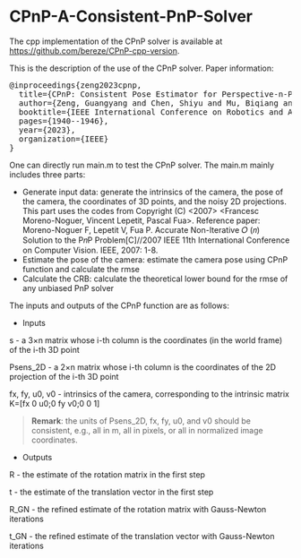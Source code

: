 # CPnP-A-Consistent-PnP-Solver
The cpp implementation of the CPnP solver is available at https://github.com/bereze/CPnP-cpp-version.

This is the description of the use of the CPnP solver. Paper information:

<pre>
@inproceedings{zeng2023cpnp,
  title={CPnP: Consistent Pose Estimator for Perspective-n-Point Problem with Bias Elimination},
  author={Zeng, Guangyang and Chen, Shiyu and Mu, Biqiang and Shi, Guodong and Wu, Junfeng},
  booktitle={IEEE International Conference on Robotics and Automation (ICRA)},
  pages={1940--1946},
  year={2023},
  organization={IEEE}
}
</pre>

One can directly run main.m to test the CPnP solver. The main.m mainly includes three parts:
* Generate input data: generate the intrinsics of the camera, the pose of the camera, the coordinates of 3D points, and the noisy 2D projections. This part uses the codes from Copyright (C) <2007>  <Francesc Moreno-Noguer, Vincent Lepetit, Pascal Fua>. Reference paper: Moreno-Noguer F, Lepetit V, Fua P. Accurate Non-Iterative 𝑂 (𝑛) Solution to the P𝑛P Problem[C]//2007 IEEE 11th International Conference on Computer Vision. IEEE, 2007: 1-8.
* Estimate the pose of the camera: estimate the camera pose using CPnP function and calculate the rmse
* Calculate the CRB: calculate the theoretical lower bound for the rmse of any unbiased PnP solver

The inputs and outputs of the CPnP function are as follows:
* Inputs

s - a 3×n matrix whose i-th column is the coordinates (in the world frame) of the i-th 3D point

Psens_2D - a 2×n matrix whose i-th column is the coordinates of the 2D projection of the i-th 3D point
        
fx, fy, u0, v0 - intrinsics of the camera, corresponding to the intrinsic matrix K=[fx 0 u0;0 fy v0;0 0 1]

> **Remark**: the units of Psens_2D, fx, fy, u0, and v0 should be consistent, e.g., all in m, all in pixels, or all in normalized image coordinates.

* Outputs

R - the estimate of the rotation matrix in the first step
         
t - the estimate of the translation vector in the first step

R_GN - the refined estimate of the rotation matrix with Gauss-Newton iterations

t_GN - the refined estimate of the translation vector with Gauss-Newton iterations
